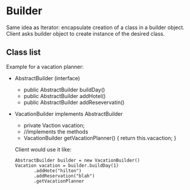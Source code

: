 # Builder 

Same idea as Iterator: encapsulate creation of a class in a builder object. Client asks builder object to create instance of the desired class.

## Class list


Example for a vacation planner:

* AbstractBuilder (interface)
  * public AbstractBuilder buildDay() 
  * public AbstractBuilder addHotel()
  * public AbstractBuilder addResevervatin()
* VacationBuilder implements AbstractBuilder
  * private Vaction vacation;
  * //implements the methods
  * VacationBuilder getVacationPlanner() { return this.vacaction; }

  Client would use it like:
  ```
  AbstractBuilder builder = new VacationBuilder()
  Vacation vacation = builder.buildDay(1)
         .addHote("hilton")
         .addReservation("blah")
         .getVacationPlanner
```

